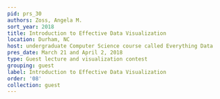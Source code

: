 ```yaml
---
pid: prs_30
authors: Zoss, Angela M.
sort_year: 2018
title: Introduction to Effective Data Visualization
location: Durham, NC
host: undergraduate Computer Science course called Everything Data
pres_date: March 21 and April 2, 2018
type: Guest lecture and visualization contest
grouping: guest
label: Introduction to Effective Data Visualization
order: '08'
collection: guest
---
```

